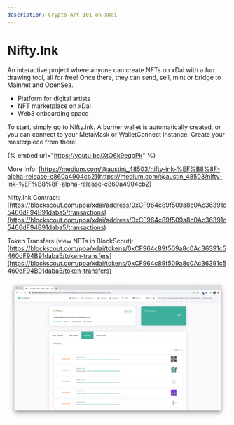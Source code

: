 ```yaml
---
description: Crypto Art 101 on xDai
---
```


# Nifty.Ink

An interactive project where anyone can create NFTs on xDai with a fun drawing tool, all for free! Once there, they can send, sell, mint or bridge to Mainnet and OpenSea. 

* Platform for digital artists
* NFT marketplace on xDai
* Web3 onboarding space

To start, simply go to Nifty.ink. A burner wallet is automatically created, or you can connect to your MetaMask or WalletConnect instance. Create your masterpiece from there!

{% embed url="https://youtu.be/XtO6k9egpPk" %}



More Info: [https://medium.com/@austin\_48503/nifty-ink-%EF%B8%8F-alpha-release-c860a4904cb2](https://medium.com/@austin_48503/nifty-ink-%EF%B8%8F-alpha-release-c860a4904cb2)

Nifty.Ink Contract: [https://blockscout.com/poa/xdai/address/0xCF964c89f509a8c0Ac36391c5460dF94B91daba5/transactions](https://blockscout.com/poa/xdai/address/0xCF964c89f509a8c0Ac36391c5460dF94B91daba5/transactions)

Token Transfers \(view NFTs in BlockScout\): [https://blockscout.com/poa/xdai/tokens/0xCF964c89f509a8c0Ac36391c5460dF94B91daba5/token-transfers](https://blockscout.com/poa/xdai/tokens/0xCF964c89f509a8c0Ac36391c5460dF94B91daba5/token-transfers)

![](../../.gitbook/assets/nifty1%20%283%29.png)



